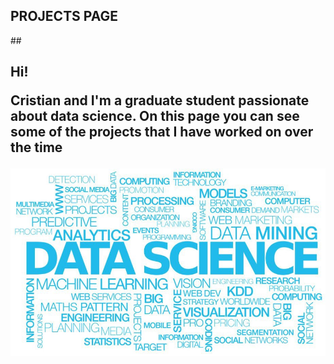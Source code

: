 ## PROJECTS PAGE 

##<h2> Hi!

Cristian and I'm a graduate student passionate about data science. On this page you can see some of the projects that I have worked on over the time

![Screenshot](Analysis_Forecast_Indices_RNN/Images/ds.jpeg)
